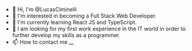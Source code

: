 - 👋 Hi, I'm @LucasCiminelli
- 👀 I'm interested in becoming a Full Stack Web Developer.
- 🌱 I'm currently learning React JS and TypeScript.
- 💞️ I am looking for my first work experience in the IT world in order to further develop my skills as a programmer.
- 📫 How to contact me [...](https://www.linkedin.com/in/lucasciminelli/)

<!---
LucasCiminelli/LucasCiminelli is a ✨ special ✨ repository because its `README.md` (this file) appears on your GitHub profile.
You can click the Preview link to take a look at your changes.
--->
